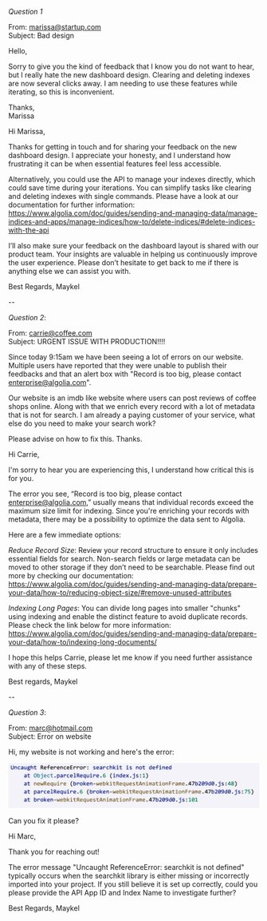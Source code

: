 *Question 1*  

 
From: marissa@startup.com  
Subject:  Bad design  

Hello,  
  
Sorry to give you the kind of feedback that I know you do not want to hear, but I really hate the new dashboard design. Clearing and deleting indexes are now several clicks away. I am needing to use these features while iterating, so this is inconvenient.  
   
Thanks,  
Marissa  


Hi Marissa,

Thanks for getting in touch and for sharing your feedback on the new dashboard design.
I appreciate your honesty, and I understand how frustrating it can be when essential features feel less accessible.

Alternatively, you could use the API to manage your indexes directly, which could save time during your iterations.
You can simplify tasks like clearing and deleting indexes with single commands.
Please have a look at our documentation for further information:
https://www.algolia.com/doc/guides/sending-and-managing-data/manage-indices-and-apps/manage-indices/how-to/delete-indices/#delete-indices-with-the-api

I’ll also make sure your feedback on the dashboard layout is shared with our product team. 
Your insights are valuable in helping us continuously improve the user experience.
Please don’t hesitate to get back to me if there is anything else we can assist you with.

Best Regards,
Maykel
  
--

*Question 2*:   
  
From: carrie@coffee.com  
Subject: URGENT ISSUE WITH PRODUCTION!!!!  
  
Since today 9:15am we have been seeing a lot of errors on our website. Multiple users have reported that they were unable to publish their feedbacks and that an alert box with "Record is too big, please contact enterprise@algolia.com".  
  
Our website is an imdb like website where users can post reviews of coffee shops online. Along with that we enrich every record with a lot of metadata that is not for search. I am already a paying customer of your service, what else do you need to make your search work?  
  
Please advise on how to fix this. Thanks.   


Hi Carrie,

I'm sorry to hear you are experiencing this, I understand how critical this is for you.

The error you see, “Record is too big, please contact enterprise@algolia.com,” usually means that individual records exceed the maximum size limit for indexing.
Since you're enriching your records with metadata, there may be a possibility to optimize the data sent to Algolia.

Here are a few immediate options:

*Reduce Record Size*: Review your record structure to ensure it only includes essential fields for search.
Non-search fields or large metadata can be moved to other storage if they don’t need to be searchable.
Please find out more by checking our documentation: https://www.algolia.com/doc/guides/sending-and-managing-data/prepare-your-data/how-to/reducing-object-size/#remove-unused-attributes

*Indexing Long Pages*: You can divide long pages into smaller "chunks" using indexing and enable the distinct feature to avoid duplicate records.
Please check the link below for more information:
https://www.algolia.com/doc/guides/sending-and-managing-data/prepare-your-data/how-to/indexing-long-documents/

I hope this helps Carrie, please let me know if you need further assistance with any of these steps.

Best regards,
Maykel

--

*Question 3*:   


From: marc@hotmail.com  
Subject: Error on website  
  
Hi, my website is not working and here's the error:  
  
![error message](./error.png)  
  
Can you fix it please?  

Hi Marc,

Thank you for reaching out!

The error message "Uncaught ReferenceError: searchkit is not defined" typically occurs when the searchkit library is either missing or incorrectly imported into your project.
If you still believe it is set up correctly, could you please provide the API App ID and Index Name to investigate further?

Best Regards,
Maykel 
